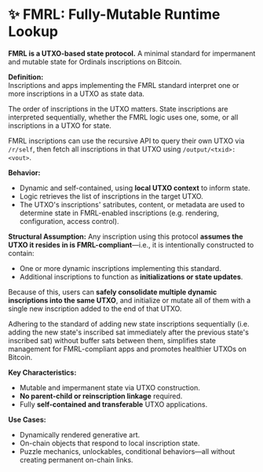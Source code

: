 # ✨ FMRL: Fully-Mutable Runtime Lookup

**FMRL is a UTXO-based state protocol.** A minimal standard for impermanent and mutable state for Ordinals inscriptions on Bitcoin.

**Definition:**  
Inscriptions and apps implementing the FMRL standard interpret one or more inscriptions in a UTXO as state data.

The order of inscriptions in the UTXO matters. State inscriptions are interpreted sequentially, whether the FMRL logic uses one, some, or all inscriptions in a UTXO for state.

FMRL inscriptions can use the recursive API to query their own UTXO via `/r/self`, then fetch all inscriptions in that UTXO using `/output/<txid>:<vout>`.

**Behavior:**
- Dynamic and self-contained, using **local UTXO context** to inform state.
- Logic retrieves the list of inscriptions in the target UTXO.
- The UTXO's inscriptions' satributes, content, or metadata are used to determine state in FMRL-enabled inscriptions (e.g. rendering, configuration, access control).

**Structural Assumption:**
Any inscription using this protocol **assumes the UTXO it resides in is FMRL-compliant**—i.e., it is intentionally constructed to contain:
- One or more dynamic inscriptions implementing this standard.
- Additional inscriptions to function as **initializations or state updates**.

Because of this, users can **safely consolidate multiple dynamic inscriptions into the same UTXO**, and initialize or mutate all of them with a single new inscription added to the end of that UTXO.

Adhering to the standard of adding new state inscriptions sequentially (i.e. adding the new state's inscribed sat immediately after the previous state's inscribed sat) without buffer sats between them, simplifies state management for FMRL-compliant apps and promotes healthier UTXOs on Bitcoin.

**Key Characteristics:**
- Mutable and impermanent state via UTXO construction.
- **No parent-child or reinscription linkage** required.
- Fully **self-contained and transferable** UTXO applications.

**Use Cases:**
- Dynamically rendered generative art.
- On-chain objects that respond to local inscription state.
- Puzzle mechanics, unlockables, conditional behaviors—all without creating permanent on-chain links.
